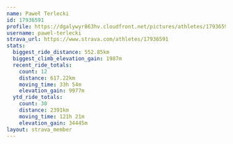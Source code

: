 ```yaml
---
name: Paweł Terlecki
id: 17936591
profile: https://dgalywyr863hv.cloudfront.net/pictures/athletes/17936591/5577025/4/large.jpg
username: pawel-terlecki
strava_url: https://www.strava.com/athletes/17936591
stats:
  biggest_ride_distance: 552.85km
  biggest_climb_elevation_gain: 1987m
  recent_ride_totals:
    count: 12
    distance: 617.22km
    moving_time: 33h 54m
    elevation_gain: 9977m
  ytd_ride_totals:
    count: 30
    distance: 2391km
    moving_time: 121h 21m
    elevation_gain: 34445m
layout: strava_member
--- 
```

